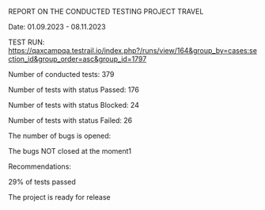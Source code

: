 REPORT ON THE CONDUCTED TESTING PROJECT TRAVEL

Date: 01.09.2023 - 08.11.2023

TEST RUN: https://qaxcampqa.testrail.io/index.php?/runs/view/164&group_by=cases:section_id&group_order=asc&group_id=1797

Number of conducted tests:          379

Number of tests with status Passed: 176

Number of tests with status Blocked: 24

Number of tests with status Failed:  26 

The number of bugs is opened: 

The bugs NOT closed at the moment1

Recommendations:

29% of tests passed

The project is ready for release

